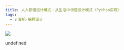 ```yaml
---
title: 人人都懂设计模式：从生活中领悟设计模式（Python实现）
tags:
  - 计算机-编程设计
---
```


![](https://cdn.weread.qq.com/weread/cover/68/YueWen_25449864/s_YueWen_25449864.jpg)

undefined